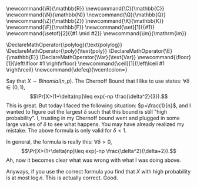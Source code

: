 \newcommand{\R}{\mathbb{R}}
\newcommand{\C}{\mathbb{C}}
\newcommand{\N}{\mathbb{N}}
\newcommand{\Q}{\mathbb{Q}}
\newcommand{\Z}{\mathbb{Z}}
\newcommand{\K}{\mathbb{K}}
\newcommand{\F}{\mathbb{F}}
\newcommand{\set}[1]{\{#1\}}
\newcommand{\setof}[2]{\{#1 \mid #2\}}
\newcommand{\im}{\mathrm{im}}

\DeclareMathOperator{\polylog}{\text{polylog}}
\DeclareMathOperator{\poly}{\text{poly}}
\DeclareMathOperator{\E}{\mathbb{E}}
\DeclareMathOperator{\Var}{\text{Var}}
\newcommand{\floor}[1]{\left\lfloor #1 \right\rfloor}
\newcommand{\ceil}[1]{\left\lceil #1 \right\rceil}
\newcommand{\defeq}{\vcentcolon=}


Say that $X\sim Binomial(n,p)$. The Chernoff Bound that I like to use
states:  $\forall \delta\in (0,1)$,
$$\Pr[X>(1+\delta)np]\leq exp(-np \frac{\delta^2}{3}).$$
This is great. But today I faced the following situation:
$p=\frac{1}{n}$, and I wanted to figure out the largest $\delta$
such that this bound is still "high probability".
I, trusting in my Chernoff bound went and plugged in some large values of $\delta$ to see what happens.
You may have already realized my mistake. The above formula is
only valid for $\delta < 1$.

In general, the formula is really this: $\forall \delta > 0,$
$$\Pr[X>(1+\delta)np]\leq exp(-np \frac{\delta^2}{\delta+2}).$$
 Ah, now it becomes clear what was wrong with what I was doing
 above.

 Anyways, if you use the correct formula you find that $X$ with
 high probability is at most $\log n$. This is actually correct.
 Good.
